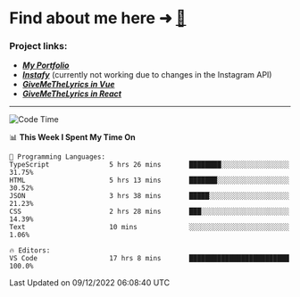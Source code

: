 # Find about me here ➜ [🧑](https://pauabella.dev)

### Project links:
- ***[My Portfolio](https://pauabella.dev)***
- ***[Instafy](https://instafy.me)*** (currently not working due to changes in the Instagram API)
- ***[GiveMeTheLyrics in Vue](https://lyrics.pauabella.dev)***
- ***[GiveMeTheLyrics in React](https://pauabella.dev/GiveMeTheLyrics)***

---
<!--START_SECTION:waka-->
![Code Time](http://img.shields.io/badge/Code%20Time-1%2C721%20hrs%203%20mins-blue)

📊 **This Week I Spent My Time On** 

```text
💬 Programming Languages: 
TypeScript               5 hrs 26 mins       ████████░░░░░░░░░░░░░░░░░   31.75% 
HTML                     5 hrs 13 mins       ███████░░░░░░░░░░░░░░░░░░   30.52% 
JSON                     3 hrs 38 mins       █████░░░░░░░░░░░░░░░░░░░░   21.23% 
CSS                      2 hrs 28 mins       ███░░░░░░░░░░░░░░░░░░░░░░   14.39% 
Text                     10 mins             ░░░░░░░░░░░░░░░░░░░░░░░░░   1.06%

🔥 Editors: 
VS Code                  17 hrs 8 mins       █████████████████████████   100.0%

```


 Last Updated on 09/12/2022 06:08:40 UTC
<!--END_SECTION:waka-->

